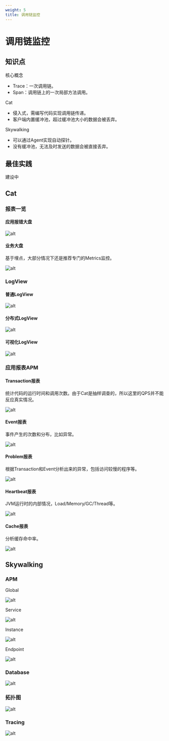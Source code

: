 ```yaml
---
weight: 5
title: 调用链监控
---
```


# 调用链监控

## 知识点

核心概念
- Trace：一次调用链。
- Span：调用链上的一次局部方法调用。

Cat
- 侵入式，需编写代码实现调用链传递。
- 客户端内置缓冲池，超过缓冲池大小的数据会被丢弃。

Skywalking
- 可以通过Agent实现自动探针。
- 没有缓冲池，无法及时发送的数据会被直接丢弃。

## 最佳实践

建设中

## Cat

### 报表一览

#### 应用报错大盘

![alt](/images/devops/cat1.png)

#### 业务大盘

基于埋点，大部分情况下还是推荐专门的Metrics监控。

![alt](/images/devops/cat2.png)

### LogView

#### 普通LogView

![alt](/images/devops/cat3.png)

#### 分布式LogView

![alt](/images/devops/cat4.png)

#### 可视化LogView

![alt](/images/devops/cat5.png)

### 应用报表APM

#### Transaction报表

统计代码的运行时间和调用次数。由于Cat是抽样调查的，所以这里的QPS并不能反应真实情况。

![alt](/images/devops/cat6.png)

#### Event报表

事件产生的次数和分布，比如异常。

![alt](/images/devops/cat7.png)

#### Problem报表

根据Transaction和Event分析出来的异常，包括访问较慢的程序等。

![alt](/images/devops/cat8.png)

#### Heartbeat报表

JVM运行时的内部情况，Load/Memory/GC/Thread等。

![alt](/images/devops/cat9.png)

#### Cache报表

分析缓存命中率。

![alt](/images/devops/cat10.png)

## Skywalking

### APM

Global

![alt](/images/devops/skywalking1.png)

Service

![alt](/images/devops/skywalking2.png)

Instance

![alt](/images/devops/skywalking3.png)

Endpoint

![alt](/images/devops/skywalking4.png)

### Database

![alt](/images/devops/skywalking5.png)

### 拓扑图

![alt](/images/devops/skywalking6.png)

### Tracing

![alt](/images/devops/skywalking7.png)
